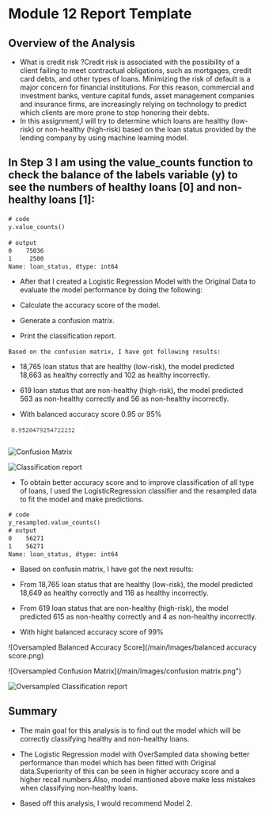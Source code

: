 # Module 12 Report Template

## Overview of the Analysis

* What is credit risk ?Credit risk is associated with the possibility of a client failing to meet contractual obligations, such as mortgages, credit card debts, and other types of loans.
Minimizing the risk of default is a major concern for financial institutions. For this reason, commercial and investment banks, venture capital funds, asset management companies and insurance firms,  are increasingly relying on technology to predict which clients are more prone to stop honoring their debts.
* In this assignment,I will try to determine which loans are healthy (low-risk) or non-healthy (high-risk) based on the loan status provided by the lending company by using machine learning model.

## In Step 3 I am using the value_counts function to check the balance of the labels variable (y) to see the numbers of healthy loans [0] and non-healthy loans [1]:

```
# code
y.value_counts()

# output
0    75036
1     2500
Name: loan_status, dtype: int64
```
* After that I created  a Logistic Regression Model with the Original Data to evaluate the model performance by doing the following:

- Calculate the accuracy score of the model.

- Generate a confusion matrix.

- Print the classification report.

`Based on the confusion matrix, I have got following results:`

- 18,765 loan status that are healthy (low-risk), the model predicted 18,663 as 
   healthy correctly and 102 as healthy incorrectly. 

- 619 loan status that are non-healthy (high-risk), the model 
   predicted 563 as non-healthy correctly and 56 as non-healthy incorrectly.

- With balanced accuracy score 0.95 or 95%

 ![Balanced Accuracy Score](/Images/Balanced_accuracy_score.png)


 ![Confusion Matrix](/main/Images/confusion_matrix.png")


 ![Classification report](/main/Images/classification_report.png")

* To obtain better accuracy score and to improve  classification of  all type of loans, I used the LogisticRegression classifier and the resampled data to fit the model and make predictions.
```
# code
y_resampled.value_counts()
# output
0    56271
1    56271
Name: loan_status, dtype: int64
```
* Based on confusin matrix, I have got the next results:
- From 18,765 loan status that are healthy (low-risk), the model predicted 18,649 as 
   healthy correctly and 116 as healthy incorrectly. 

- From 619 loan status that are non-healthy (high-risk), the model 
   predicted 615 as non-healthy correctly and 4 as non-healthy incorrectly.
- With hight balanced accuracy score of 99%

 ![Oversampled Balanced Accuracy Score](/main/Images/balanced accuracy score.png)

 ![Oversampled Confusion Matrix](/main/Images/confusion matrix.png")

 ![Oversampled Classification report](/main/Images/classification_report_imbalanced.png")

## Summary
- The main goal for this analysis is to find out the model which will be correctly classifying  healthy  and non-healthy loans.

    
- The Logistic Regression model with OverSampled data showing better performance than  model which has been fitted with Original data.Superiority of this  can be seen in  higher accuracy score and a higher recall numbers.Also, model mantioned above make less mistakes when classifying non-healthy loans.

* Based off this analysis, I would recommend Model 2.
